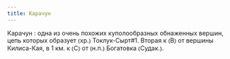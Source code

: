 ```yaml
---
title: Карачун
---
```


Карачун
: одна из очень похожих куполообразных обнаженных вершин, цепь которых образует ⦅хр.⦆ Токлук-Сырт#1. Вторая к ⦅В⦆ от вершины Килиса-Кая, в 1 км. к ⦅С⦆ от ⦅н.п.⦆ Богатовка ⦅Судак.⦆.
